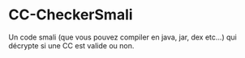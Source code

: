 # CC-CheckerSmali
Un code smali (que vous pouvez compiler en java, jar, dex etc...) qui décrypte si une CC est valide ou non.
